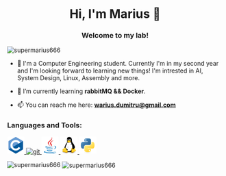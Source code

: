 <h1 align="center">Hi, I'm Marius 👋</h1>
<h3 align="center">Welcome to my lab!</h3>

<p align="left"> <img src="https://komarev.com/ghpvc/?username=supermarius666&label=Profile%20views&color=0e75b6&style=flat" alt="supermarius666" /> </p>

- 📄 I'm a Computer Engineering student. Currently I'm in my second year and I'm looking forward to learning new things! I'm intrested in AI, System Design, Linux, Assembly and more.
  
- 🌱 I’m currently learning **rabbitMQ && Docker**.

- 📫 You can reach me here: **warius.dumitru@gmail.com**
<p align="left">
</p>

<h3 align="left">Languages and Tools:</h3>
<p align="left"> <a href="https://www.cprogramming.com/" target="_blank" rel="noreferrer"> <img src="https://raw.githubusercontent.com/devicons/devicon/master/icons/c/c-original.svg" alt="c" width="40" height="40"/> </a> <a href="https://git-scm.com/" target="_blank" rel="noreferrer"> <img src="https://www.vectorlogo.zone/logos/git-scm/git-scm-icon.svg" alt="git" width="40" height="40"/> </a> <a href="https://www.w3.org/html/" target="_blank" rel="noreferrer"> </a> <a href="https://www.java.com" target="_blank" rel="noreferrer"> <img src="https://raw.githubusercontent.com/devicons/devicon/master/icons/java/java-original.svg" alt="java" width="40" height="40"/> </a> <a href="https://www.linux.org/" target="_blank" rel="noreferrer"> <img src="https://raw.githubusercontent.com/devicons/devicon/master/icons/linux/linux-original.svg" alt="linux" width="40" height="40"/> </a> <a href="https://www.python.org" target="_blank" rel="noreferrer"> <img src="https://raw.githubusercontent.com/devicons/devicon/master/icons/python/python-original.svg" alt="python" width="40" height="40"/> </a> </p>

<p><img align="left" src="https://github-readme-stats.vercel.app/api/top-langs?username=supermarius666&show_icons=true&locale=en&layout=compact" alt="supermarius666" /></p>

<p>&nbsp;<img align="center" src="https://github-readme-stats.vercel.app/api?username=supermarius666&show_icons=true&locale=en" alt="supermarius666" /></p>
